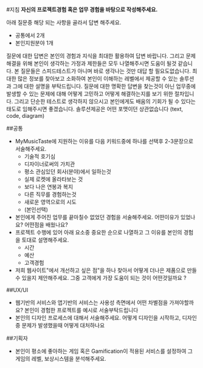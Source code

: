 #지침
**자신의 프로젝트경험 혹은 업무 경험을 바탕으로 작성해주세요.**

아래 질문중 해당 되는 사항을 골라서 답변 해주세요. 
- 공통에서 2개 
- 본인지원분야 1개

질문에 대한 답변은 본인의 경험과 지식을 최대한 활용하여 답변 바랍니다. 그리고 문제해결을 위해 본인이 생각하는 가정과 제한들은 모두 나열해주시면 도움이 될것 같습니다.
본 질문들은 스피드테스트가 아니며 바로 생각나는 것만 대답 할 필요도없습니다. 최대한 많은 정보를 찾아보고 소화하여 본인이 이해하는 레벨에서 제공할 수 있는 솔루션과 그에 대한 설명을 부탁드립니다. 질문에 대한 명확한 답변을 찾는것이 아닌 업무중에 발생할 수 있는 문제에 대해 어떻게 고민하고 어떻게 해결하는지를 보기 위한 절차입니다. 그리고 단순한 테스트로 생각하지 않으시고 본인에게도 배움의 기회가 될 수 있다는 태도로 임해주시면 좋겠습니다.
솔루션제공은 어떤 포맷이던 상관없습니다 (text, code, diagram)

##공통
- MyMusicTaste에 지원하는 이유를 다음 키워드중에 하나를 선택후 2-3문장으로 서술해주세요. 
  * 기술적 호기심
  * 디자이너로써의 가치관
  * 평소 관심있던 회사(분야)에서 일하는것
  * 실제 로켓에 올라타보는 것 
  * 보다 나은 연봉과 복지 
  * 다른 직무를 경험하는것 
  * 새로운 영역으로의 시도 
  * (본인선택)
- 본인에게 주어진 업무를 끝마칠수 없었던 경험을 서술해주세요. 어떤이유가 있었나요? 어떤점을 배웠나요?
- 프로젝트 수행에 있어 아래 요소중 중요한 순으로 나열하고 그 이유를 본인의 경험을 토대로 설명해주세요.
  * 시간
  * 예산
  * 고객경험 
- 저희 웹사이트"에서 개선하고 싶은 점"을 하나 찾아서 어떻게 더나은 제품으로 만들수 있을지 제안해주세요. 그중 고객에게 가장 도움이 되는 것이 어떤것일까요 ? 

##UX/UI
- 웹기반의 서비스와 앱기반의 서비스는 사용성 측면에서 어떤 차별점을 가져야할까요? 본인이 경험한 프로젝트를 예시로 서술부탁드립니다
- 본인의 디자인 프로세스에 대해서 서술해주세요. 어떻게 디자인을 시작하고, 디자인 중 문제가 발생했을때 어떻게 대처하나요

##기획자
- 본인이 평소에 좋아하는 게임 혹은 Gamification이 적용된 서비스를 설정하여 그 게임의 레벨, 보상시스템을 분석해주세요.

